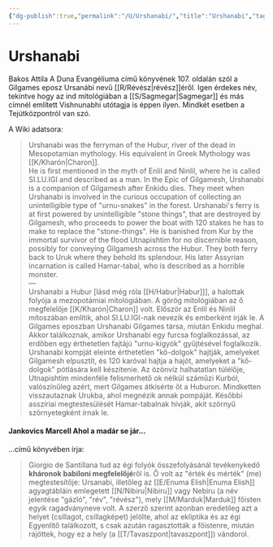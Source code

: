 ```yaml
---
{"dg-publish":true,"permalink":"/U/Urshanabi/","title":"Urshanabi","tags":["dg_uploaded","Englishtexttranslated"],"created":"2023-10-28T04:41","updated":"2023-11-08T04:22"}
---
```



# Urshanabi

Bakos Attila A Duna Evangéliuma című könyvének 107. oldalán szól a Gilgames eposz Ursanábi nevű [[R/Révész\|révész]]éről. Igen érdekes név, tekintve hogy az ind mitológiában a [[S/Sagmegar\|Sagmegar]] és más címnél említett Vishnunabhi utótagja is éppen ilyen. Mindkét esetben a Tejútközpontról van szó.  

A Wiki adatsora:  
> Urshanabi was the ferryman of the Hubur, river of the dead in Mesopotamian mythology. His equivalent in Greek Mythology was [[K/Kharón\|Charon]].  
> He is first mentioned in the myth of Enlil and Ninlil, where he is called SI.LU.IGI and described as a man. In the Epic of Gilgamesh, Urshanabi is a companion of Gilgamesh after Enkidu dies. They meet when Urshanabi is involved in the curious occupation of collecting an unintelligible type of "urnu-snakes" in the forest. Urshanabi's ferry is at first powered by unintelligible "stone things", that are destroyed by Gilgamesh, who proceeds to power the boat with 120 stakes he has to make to replace the "stone-things". He is banished from Kur by the immortal survivor of the flood Utnapishtim for no discernible reason, possibly for conveying Gilgamesh across the Hubur. They both ferry back to Uruk where they behold its splendour. His later Assyrian incarnation is called Hamar-tabal, who is described as a horrible monster.  
> —  
> Urshanabi a Hubur \[lásd még róla [[H/Habur\|Habur]]\], a halottak folyója a mezopotámiai mitológiában. A görög mitológiában az ő megfelelője [[K/Kharón\|Charon]] volt.
> Először az Enlil és Ninlil mítoszában említik, ahol SI.LU.IGI-nak nevezik és emberként írják le. A Gilgames eposzban Urshanabi Gilgames társa, miután Enkidu meghal. Akkor találkoznak, amikor Urshanabi egy furcsa foglalkozással, az erdőben egy érthetetlen fajtájú "urnu-kígyók" gyűjtésével foglalkozik. Urshanabi kompját eleinte érthetetlen "kő-dolgok" hajtják, amelyeket Gilgamesh elpusztít, és 120 karóval hajtja a hajót, amelyeket a "kő-dolgok" pótlására kell készítenie. Az özönvíz halhatatlan túlélője, Utnapishtim mindenféle felismerhető ok nélkül száműzi Kurból, valószínűleg azért, mert Gilgames átkísérte őt a Huburon. Mindketten visszautaznak Urukba, ahol megnézik annak pompáját. Későbbi asszíriai megtestesülését Hamar-tabalnak hívják, akit szörnyű szörnyetegként írnak le.

#### Jankovics Marcell Ahol a madár se jár...

...című könyvében írja:  
> Giorgio de Santillana tud az égi folyók összefolyásánál tevékenykedő **kháronok babiloni megfelelőjé**ről is. Ő volt az "érték és mérték" (me) megtestesítője: Ursanabi, illetőleg az [[E/Enuma Elish\|Enuma Elish]] agyagtábláin emlegetett [[N/Nibiru\|Nibiru]] vagy Nebiru (a név jelentése "gázló", "rév", "révész"), mely [[M/Marduk\|Marduk]] főisten egyik ragadványneve volt. A szerző szerint azonban eredetileg azt a helyet (csillagot, csillagképet) jelölte, ahol az ekliptika és az égi Egyenlítő találkozott, s csak azután ragasztották a főistenre, miután rájöttek, hogy ez a hely (a [[T/Tavaszpont\|tavaszpont]]) vándorol.  